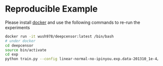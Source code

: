 # Reproducible Example

Please install [docker](https://docs.docker.com/install/) and use the following commands to re-run the experiments

```sh
docker run -it wush978/deepcensor:latest /bin/bash
# under docker
cd deepcensor
source bin/activate
cd exp
python train.py --config linear-normal-no-ipinyou.exp.data-201310_1e-4/01.json
```

